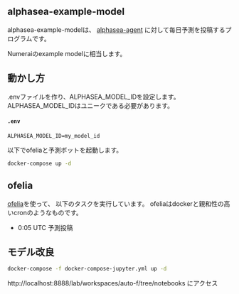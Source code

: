 ## alphasea-example-model

alphasea-example-modelは、
[alphasea-agent](https://github.com/alphasea-dapp/alphasea-agent)
に対して毎日予測を投稿するプログラムです。

Numeraiのexample modelに相当します。

## 動かし方

.envファイルを作り、ALPHASEA_MODEL_IDを設定します。
ALPHASEA_MODEL_IDはユニークである必要があります。

#### **`.env`**
```text
ALPHASEA_MODEL_ID=my_model_id
```

以下でofeliaと予測ボットを起動します。

```bash
docker-compose up -d
```

## ofelia

[ofelia](https://github.com/mcuadros/ofelia)を使って、
以下のタスクを実行しています。
ofeliaはdockerと親和性の高いcronのようなものです。

- 0:05 UTC 予測投稿

## モデル改良

```bash
docker-compose -f docker-compose-jupyter.yml up -d
```

http://localhost:8888/lab/workspaces/auto-f/tree/notebooks にアクセス
